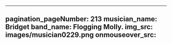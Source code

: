 ------
pagination_pageNumber: 213
musician_name: Bridget
band_name: Flogging Molly.
img_src: images/musician0229.png
onmouseover_src: 
------